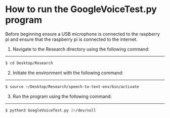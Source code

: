 # How to run the GoogleVoiceTest.py program

Before beginning ensure a USB microphone is connected to the raspberry pi and ensure that the raspberry pi is connected to the internet.

1. Navigate to the Research directory using the following command:
---
```bash
$ cd Desktop/Research
```
2. Initiate the environment with the following command:
---
```bash
$ source ~/Desktop/Research/speech-to-text-env/bin/activate
```
3. Run the program using the following command:
---
```bash
$ python3 GoogleVoiceTest.py 2>/dev/null
```
